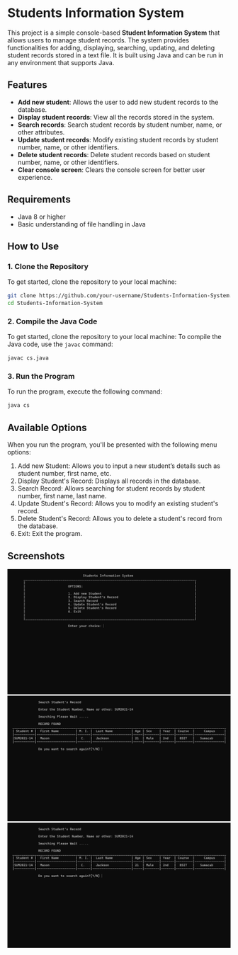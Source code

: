 # Students Information System

This project is a simple console-based **Student Information System** that allows users to manage student records. The system provides functionalities for adding, displaying, searching, updating, and deleting student records stored in a text file. It is built using Java and can be run in any environment that supports Java.

## Features

- **Add new student**: Allows the user to add new student records to the database.
- **Display student records**: View all the records stored in the system.
- **Search records**: Search student records by student number, name, or other attributes.
- **Update student records**: Modify existing student records by student number, name, or other identifiers.
- **Delete student records**: Delete student records based on student number, name, or other identifiers.
- **Clear console screen**: Clears the console screen for better user experience.

## Requirements

- Java 8 or higher
- Basic understanding of file handling in Java

## How to Use

### 1. Clone the Repository
To get started, clone the repository to your local machine:

```bash
git clone https://github.com/your-username/Students-Information-System.git
cd Students-Information-System
```

### 2. Compile the Java Code
To get started, clone the repository to your local machine:
To compile the Java code, use the `javac` command:

```bash
javac cs.java
```

### 3. Run the Program
To run the program, execute the following command:

```bash
java cs
```
## Available Options
When you run the program, you'll be presented with the following menu options:

1. Add new Student: Allows you to input a new student’s details such as student number, first name, etc.
2. Display Student's Record: Displays all records in the database.
3. Search Record: Allows searching for student records by student number, first name, last name.
4. Update Student's Record: Allows you to modify an existing student's record.
5. Delete Student's Record: Allows you to delete a student's record from the database.
6. Exit: Exit the program.

## Screenshots

![Screenshot 1](https://github.com/Caelli22/Student-Information-System-in-Java/blob/main/screenshots/1.png)
![Screenshot 2](https://github.com/Caelli22/Student-Information-System-in-Java/blob/main/screenshots/3.png)
![Screenshot 3](https://github.com/Caelli22/Student-Information-System-in-Java/blob/main/screenshots/3.png)
